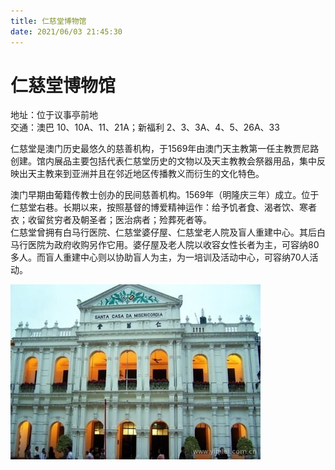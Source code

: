 ```yaml
---
title: 仁慈堂博物馆  
date: 2021/06/03 21:45:30  
---
```

  
# 仁慈堂博物馆  
地址：位于议事亭前地  
交通：澳巴 10、10A、11、21A；新福利 2、3、3A、4、5、26A、33  
  
 仁慈堂是澳门历史最悠久的慈善机构，于1569年由澳门天主教第一任主教贾尼路创建。馆内展品主要包括代表仁慈堂历史的文物以及天主教教会祭器用品，集中反映出天主教来到亚洲并且在邻近地区传播教义而衍生的文化特色。  
  
 澳门早期由葡籍传教士创办的民间慈善机构。1569年（明隆庆三年）成立。位于仁慈堂右巷。长期以来，按照基督的博爱精神运作：给予饥者食、渴者饮、寒者衣；收留贫穷者及朝圣者；医治病者；殓葬死者等。  
仁慈堂曾拥有白马行医院、仁慈堂婆仔屋、仁慈堂老人院及盲人重建中心。其后白马行医院为政府收购另作它用。婆仔屋及老人院以收容女性长者为主，可容纳80多人。而盲人重建中心则以协助盲人为主，为一培训及活动中心，可容纳70人活动。  
  
![](https://raw.githubusercontent.com/szqq0512/Pic/main/img/202201212116433.png)  
